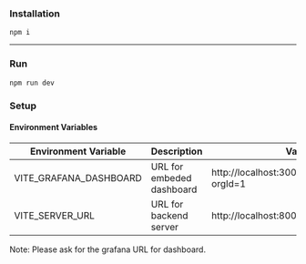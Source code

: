 ### Installation
```
npm i
```
---
### Run
```
npm run dev
```
### Setup
#### Environment Variables

| Environment Variable      | Description | Value |
| ----------- | ----------- | ----------- |
| VITE_GRAFANA_DASHBOARD      | URL for embeded dashboard  | http://localhost:3000/goto/r8O6ykQHg?orgId=1 |
|VITE_SERVER_URL|URL for backend server|http://localhost:8002|

Note: Please ask for the grafana URL for dashboard.